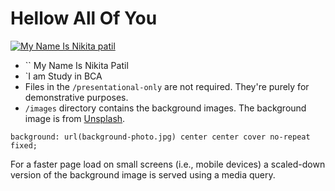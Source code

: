 # Hellow All Of You
[![My Name Is Nikita patil](http://cdn.sixrevisions.com/0431-02_responsive_background_demo_ss.jpg)](http://sixrevisions.com/css/responsive-background-image/)
* `` My Name Is Nikita Patil
* `I am Study in BCA
* Files in the `/presentational-only` are not required. They're purely for demonstrative purposes.
* `/images` directory contains the background images. The background image is from [Unsplash](http://unsplash.com/).


```
background: url(background-photo.jpg) center center cover no-repeat fixed;
```

For a faster page load on small screens (i.e., mobile devices) a scaled-down version of the background image is served using a media query.


